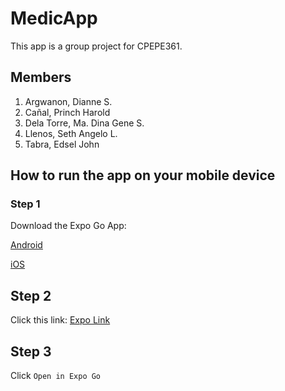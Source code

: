 # MedicApp

This app is a group project for CPEPE361.

## Members

1. Argwanon, Dianne S.
2. Cañal, Princh Harold
3. Dela Torre, Ma. Dina Gene S.
4. Llenos, Seth Angelo L.
5. Tabra, Edsel John

## How to run the app on your mobile device

### Step 1

Download the Expo Go App:

[Android](https://play.google.com/store/apps/details?id=host.exp.exponent&referrer=www)

[iOS](https://itunes.apple.com/app/apple-store/id982107779)

## Step 2

Click this link: [Expo Link](https://expo.dev/@mvprinch/med-app)

## Step 3

Click `Open in Expo Go`
